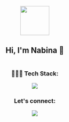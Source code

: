 <div align="center">
  <img style="margin: 0" src="https://i.giphy.com/media/v1.Y2lkPTc5MGI3NjExaGNvemczOGt4YzQ2MGtuZmttcjhxaWNuNjdheTJ0N3pobnNkYm51ayZlcD12MV9pbnRlcm5hbF9naWZfYnlfaWQmY3Q9Zw/aEwLTJvYxwo1L09oyP/giphy.gif" width="80">
  
  ## Hi, I'm Nabina 👋

  <img src="https://komarev.com/ghpvc/?username=nabi987&color=FF8A8A" alt=""/>
  
  ### 👩🏻‍💻 Tech Stack:
  <img src="https://skillicons.dev/icons?i=ruby,rails,python,js,html,css">

  ### Let's connect:
 <a href="https://www.linkedin.com/in/nabinapurja/"><img src="https://img.shields.io/badge/LinkedIn-blue?logo=linkedin&logoColor=white&style=for-the-badge"></a>
</div>


